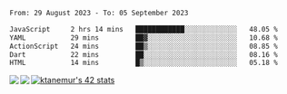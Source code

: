 <!--START_SECTION:waka-->

```txt
From: 29 August 2023 - To: 05 September 2023

JavaScript     2 hrs 14 mins   ████████████░░░░░░░░░░░░░   48.05 %
YAML           29 mins         ██▓░░░░░░░░░░░░░░░░░░░░░░   10.68 %
ActionScript   24 mins         ██▒░░░░░░░░░░░░░░░░░░░░░░   08.85 %
Dart           22 mins         ██░░░░░░░░░░░░░░░░░░░░░░░   08.16 %
HTML           14 mins         █▒░░░░░░░░░░░░░░░░░░░░░░░   05.18 %
```

<!--END_SECTION:waka-->
<a href="https://github.com/anuraghazra/github-readme-stats">
  <img align="left" src="https://github-readme-stats.vercel.app/api?username=Tanesan&count_private=true&show_icons=true" />
<img align="left" src="https://github-readme-stats.vercel.app/api/top-langs/?username=Tanesan" />
</a>

[![ktanemur's 42 stats](https://badge42.vercel.app/api/v2/cl1wslf6s002109l771rng2w8/stats?cursusId=21&coalitionId=62)](https://github.com/JaeSeoKim/badge42)
